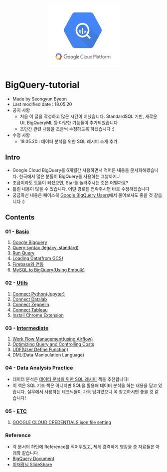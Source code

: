 <p align="center">
<img src="./tutorials/images/000_bigquery_logo.png" width="230" height="200">
</p>

# BigQuery-tutorial 
- Made by Seongyun Byeon
- Last modified date : 18.05.20
- 공지 사항
	- 처음 이 글을 작성하고 많은 시간이 지났습니다. StandardSQL 기반, 새로운 UI, BigQueryML 등 다양한 기능들이 추가되었습니다
	- 조만간 관련 내용을 조금씩 수정하도록 하겠습니다 :) 
- 수정 사항
	- 18.05.20 : 데이터 분석을 위한 SQL 레시피 소개 추가 

## Intro
- Google Cloud BigQuery를 6개월간 사용하면서 적어둔 내용을 문서화해봤습니다. 한국에서 많은 분들이 BigQuery를 사용하는 그날까지..!
- 조금이라도 도움이 되셨으면, Star를 눌러주시는 것은 어떨까요?
- 틀린 내용이 많을 수 있습니다. 어떤 경로든 연락주시면 바로 수정하겠습니다
- 궁금하신 내용은 페이스북 [Google BigQuery Users](https://www.facebook.com/groups/bigquery/)에서 물어보셔도 좋을 것 같습니다 :)

## Contents

### 01 - [Basic](https://github.com/zzsza/bigquery-tutorial/tree/master/tutorials/01-Basic)
01. [Google Bigquery](https://github.com/zzsza/bigquery-tutorial/blob/master/tutorials/01-Basic/01.%20Google%20BigQuery.ipynb)
02. [Query syntax (legacy, standard)](https://github.com/zzsza/bigquery-tutorial/blob/master/tutorials/01-Basic/02.%20Query%20syntax%20(legacy%2C%20standard).ipynb)
03. [Run Query](https://github.com/zzsza/bigquery-tutorial/blob/master/tutorials/01-Basic/03.%20Run%20Query.ipynb)
04. [Loading Data(from GCS)](https://github.com/zzsza/bigquery-tutorial/blob/master/tutorials/01-Basic/04.%20Loading%20data(from%20GCS).ipynb)
05. [Firebase와 연동](https://github.com/zzsza/bigquery-tutorial/blob/master/tutorials/01-Basic/05.%20Firebase와%20연동.ipynb)
06. [MySQL to BigQuery(Using Embulk)](https://github.com/zzsza/bigquery-tutorial/blob/master/tutorials/01-Basic/06.%20MySQL_to_BigQuery(Using_Embulk).ipynb)

### 02 - [Utils](https://github.com/zzsza/bigquery-tutorial/tree/master/tutorials/02-Utils)
01. [Connect Python(Jupyter)](https://github.com/zzsza/bigquery-tutorial/blob/master/tutorials/02-Utils/01.%20Connect%20Python(Jupyter).ipynb)
02. [Connect Datalab](https://github.com/zzsza/bigquery-tutorial/blob/master/tutorials/02-Utils/02.%20Connect%20Datalab.ipynb)
03. [Connect Zeppelin](https://github.com/zzsza/bigquery-tutorial/blob/master/tutorials/02-Utils/03.%20Connect%20Zeppelin.ipynb)
04. [Connect Tableau](https://github.com/zzsza/bigquery-tutorial/blob/master/tutorials/02-Utils/04.%20Connect%20Tableau.ipynb)
05. [Install Chrome Extension](https://github.com/zzsza/bigquery-tutorial/blob/master/tutorials/02-Utils/05.%20Install_Chrome_Extension.ipynb)


### 03 - [Intermediate](https://github.com/zzsza/bigquery-tutorial/tree/master/tutorials/03-Intermediate)
01. [Work Flow Management(using Airflow)](https://github.com/zzsza/bigquery-tutorial/blob/master/tutorials/03-Intermediate/01.%20Work_Flow_Management(using_Airflow).ipynb)
02. [Optimizing Query and Controlling Costs](https://github.com/zzsza/bigquery-tutorial/blob/master/tutorials/03-Intermediate/02.%20Optimizing_Query_and_Controlling_Costs.ipynb)
03. [UDF(User Define Function)](https://github.com/zzsza/bigquery-tutorial/blob/master/tutorials/03-Intermediate/03.%20UDF(User_Define_Function).ipynb)
04. DML(Data Manipulation Language)

### 04 - Data Analysis Practice
- 데이터 분석은 [데이터 분석을 위한 SQL 레시피](http://www.hanbit.co.kr/store/books/look.php?p_code=B8585882565) 책을 추천합니다!
- 이 책은 SQL 기초 책은 아니지만 SQL을 활용해 데이터 분석을 하는 내용을 담고 있습니다. 실무에서 사용하는 테크닉들이 가득 담겨있으니 꼭 참고하시면 좋을 것 같습니다! 

### 05 - [ETC](https://github.com/zzsza/bigquery-tutorial/tree/master/tutorials/05-ETC)
01. [GOOGLE CLOUD CREDENTIALS json file setting](https://github.com/zzsza/bigquery-tutorial/blob/master/tutorials/05-ETC/01.%20GOOGLE_CLOUD_CRENDENTIALS_json_file_setting.ipynb)

### Reference
- 각 문서의 하단에 Reference를 적어두었고, 제게 강력하게 영감을 준 자료들은 아래와 같습니다
- [BigQuery Document](https://cloud.google.com/bigquery/docs/)
- [이재광님 SlideShare](https://www.slideshare.net/openstacks/bigquery-20170215-t?qid=e96e19e5-b111-4bdc-a22d-142a99cb8269&v=&b=&from_search=3)



